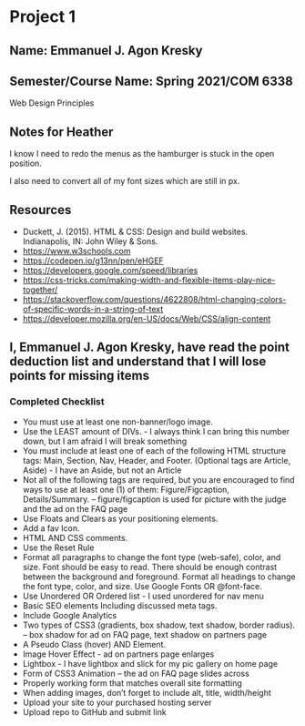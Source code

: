# Project 1

## Name: Emmanuel J. Agon Kresky

## Semester/Course Name: Spring 2021/COM 6338
Web Design Principles

## Notes for Heather
I know I need to redo the menus as the hamburger is stuck in the open position.

I also need to convert all of my font sizes which are still in px. 

## Resources
* Duckett, J. (2015). HTML & CSS: Design and build websites. Indianapolis, IN: John Wiley & Sons.
* https://www.w3schools.com
* https://codepen.io/g13nn/pen/eHGEF
* https://developers.google.com/speed/libraries
* https://css-tricks.com/making-width-and-flexible-items-play-nice-together/
* https://stackoverflow.com/questions/4622808/html-changing-colors-of-specific-words-in-a-string-of-text
* https://developer.mozilla.org/en-US/docs/Web/CSS/align-content







## I, Emmanuel J. Agon Kresky, have read the point deduction list and understand that I will lose points for missing items

### Completed Checklist
* You must use at least one non-banner/logo image.
* Use the LEAST amount of DIVs. - I always think I can bring this number down, but I am afraid I will break something
* You must include at least one of each of the following HTML structure tags:
Main, Section, Nav, Header, and Footer. (Optional tags are Article, Aside) - I have an Aside, but not an Article
*	Not all of the following tags are required, but you are encouraged to find
ways to use at least one (1) of them: Figure/Figcaption, Details/Summary. – figure/figcaption is used for picture with the judge and the ad on the FAQ page
*	Use Floats and Clears as your positioning elements.
*	Add a fav Icon.
*	HTML AND CSS comments.
*	Use the Reset Rule
*	Format all paragraphs to change the font type (web-safe), color, and size.
 	  Font should be easy to read. There should be enough contrast between the background and foreground.
    Format all headings to change the font type, color, and size.
    Use Google Fonts OR @font-face.
*	Use Unordered OR Ordered list - I used unordered for nav menu
*	Basic SEO elements
    Including discussed meta tags.
* Include Google Analytics
*	Two types of CSS3 (gradients, box shadow, text shadow, border radius). – box shadow for ad on FAQ page, text shadow on partners page
*	A Pseudo Class (hover) AND Element.
*	Image Hover Effect - ad on partners page enlarges
*	Lightbox - I have lightbox and slick for my pic gallery on home page
*	Form of CSS3 Animation – the ad on FAQ page slides across
*	Properly working form that matches overall site formatting
*	When adding images, don’t forget to include alt, title, width/height
*	Upload your site to your purchased hosting server
*	Upload repo to GitHub and submit link
